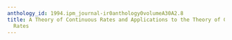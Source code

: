 ```yaml
---
anthology_id: 1994.ipm_journal-ir0anthology0volumeA30A2.8
title: A Theory of Continuous Rates and Applications to the Theory of Growth and Obsolescence
  Rates
---
```

